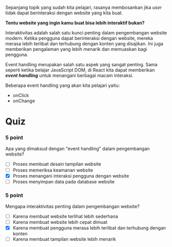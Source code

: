 Sepanjang topik yang sudah kita pelajari, rasanya membosankan jika _user_ tidak dapat berinteraksi dengan website yang kita buat. 

**Tentu website yang ingin kamu buat bisa lebih interaktif bukan?**

Interaktivitas adalah salah satu kunci penting dalam pengembangan website modern. Ketika pengguna dapat berinteraksi dengan website, mereka merasa lebih terlibat dan terhubung dengan konten yang disajikan. Ini juga memberikan pengalaman yang lebih menarik dan memuaskan bagi pengguna. 

Event handling merupakan salah satu aspek yang sangat penting. Sama seperti ketika belajar JavaScript DOM, di React kita dapat memberikan _**event handling**_ untuk menangani berbagai macam interaksi.

Beberapa event handling yang akan kita pelajari yaitu:
- onClick
- onChange

# Quiz

### 5 point 
Apa yang dimaksud dengan "event handling" dalam pengembangan website?
- [ ] Proses membuat desain tampilan website
- [ ] Proses memeriksa keamanan website
- [x] Proses menangani interaksi pengguna dengan website
- [ ] Proses menyimpan data pada database website

### 5 point
Mengapa interaktivitas penting dalam pengembangan website?
- [ ] Karena membuat website terlihat lebih sederhana
- [ ] Karena membuat website lebih cepat dimuat
- [x] Karena membuat pengguna merasa lebih terlibat dan terhubung dengan konten
- [ ] Karena membuat tampilan website lebih menarik